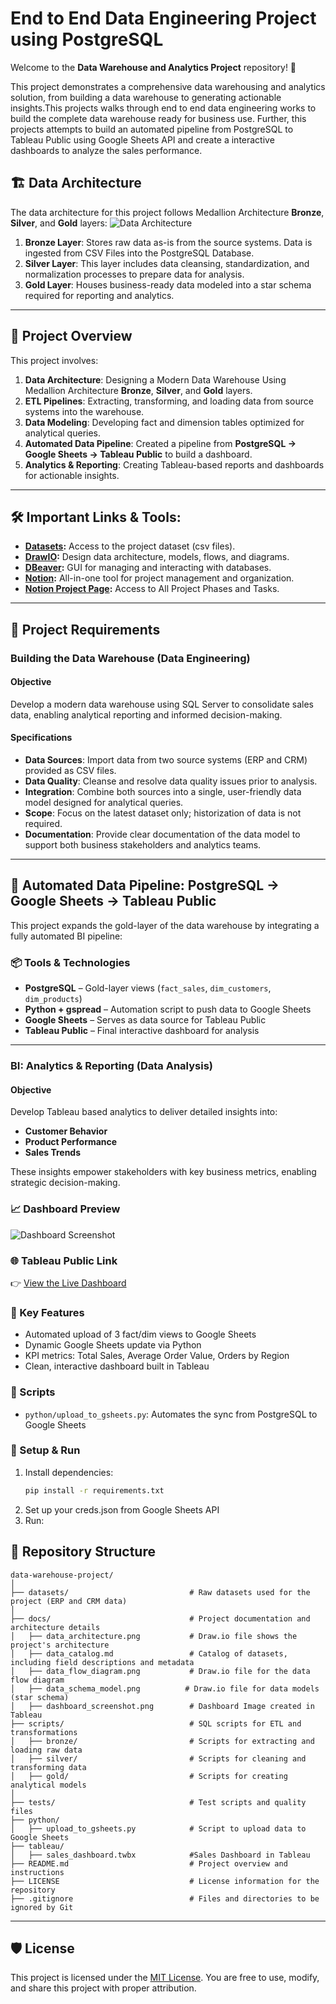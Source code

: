 # End to End Data Engineering Project using PostgreSQL

Welcome to the **Data Warehouse and Analytics Project** repository! 🚀 

This project demonstrates a comprehensive data warehousing and analytics solution, from building a data warehouse to generating actionable insights.This projects walks through end to end data engineering works to build the complete data warehouse ready for business use. Further, this projects attempts to build an automated pipeline from PostgreSQL to Tableau Public using Google Sheets API and create a interactive dashboards to analyze the sales performance.

## 🏗️ Data Architecture

The data architecture for this project follows Medallion Architecture **Bronze**, **Silver**, and **Gold** layers:
![Data Architecture](docs/data_architecture.png)

1. **Bronze Layer**: Stores raw data as-is from the source systems. Data is ingested from CSV Files into the PostgreSQL Database.
2. **Silver Layer**: This layer includes data cleansing, standardization, and normalization processes to prepare data for analysis.
3. **Gold Layer**: Houses business-ready data modeled into a star schema required for reporting and analytics.

---
## 📖 Project Overview

This project involves:

1. **Data Architecture**: Designing a Modern Data Warehouse Using Medallion Architecture **Bronze**, **Silver**, and **Gold** layers.
2. **ETL Pipelines**: Extracting, transforming, and loading data from source systems into the warehouse.
3. **Data Modeling**: Developing fact and dimension tables optimized for analytical queries.
4. **Automated Data Pipeline**: Created a pipeline from **PostgreSQL → Google Sheets → Tableau Public** to build a dashboard.
5. **Analytics & Reporting**: Creating Tableau-based reports and dashboards for actionable insights.

---

## 🛠️ Important Links & Tools:
- **[Datasets](datasets/):** Access to the project dataset (csv files).
- **[DrawIO](https://www.drawio.com/):** Design data architecture, models, flows, and diagrams.
- **[DBeaver](https://dbeaver.io/download/):** GUI for managing and interacting with databases.
- **[Notion](https://www.notion.com/):** All-in-one tool for project management and organization.
- **[Notion Project Page](https://www.notion.so/Data-Warehousing-Project-using-PostgreSQL-1a4017f50d2580d2a6b2c456f1c99e4e?showMoveTo=true&saveParent=true):** Access to All Project Phases and Tasks.

---

## 🚀 Project Requirements

### Building the Data Warehouse (Data Engineering)

#### Objective
Develop a modern data warehouse using SQL Server to consolidate sales data, enabling analytical reporting and informed decision-making.

#### Specifications
- **Data Sources**: Import data from two source systems (ERP and CRM) provided as CSV files.
- **Data Quality**: Cleanse and resolve data quality issues prior to analysis.
- **Integration**: Combine both sources into a single, user-friendly data model designed for analytical queries.
- **Scope**: Focus on the latest dataset only; historization of data is not required.
- **Documentation**: Provide clear documentation of the data model to support both business stakeholders and analytics teams.

---

## 🔄 Automated Data Pipeline: PostgreSQL → Google Sheets → Tableau Public

This project expands the gold-layer of the data warehouse by integrating a fully automated BI pipeline:

### 📦 Tools & Technologies
- **PostgreSQL** – Gold-layer views (`fact_sales`, `dim_customers`, `dim_products`)
- **Python + gspread** – Automation script to push data to Google Sheets
- **Google Sheets** – Serves as data source for Tableau Public
- **Tableau Public** – Final interactive dashboard for analysis

---

### BI: Analytics & Reporting (Data Analysis)

#### Objective
Develop Tableau based analytics to deliver detailed insights into:
- **Customer Behavior**
- **Product Performance**
- **Sales Trends**

These insights empower stakeholders with key business metrics, enabling strategic decision-making.  

### 📈 Dashboard Preview

![Dashboard Screenshot](docs/dashboard_screenshot.png)

### 🌐 Tableau Public Link

👉 [View the Live Dashboard]([https://public.tableau.com/your-final-url](https://public.tableau.com/app/profile/atish.dhamala/viz/Book2_17450313115080_17450901047300/PeformanceDashboard#1))

### 📜 Key Features

- Automated upload of 3 fact/dim views to Google Sheets
- Dynamic Google Sheets update via Python
- KPI metrics: Total Sales, Average Order Value, Orders by Region
- Clean, interactive dashboard built in Tableau

### 🚀 Scripts

- `python/upload_to_gsheets.py`: Automates the sync from PostgreSQL to Google Sheets

### 🧪 Setup & Run

1. Install dependencies:
   ```bash
   pip install -r requirements.txt

2. Set up your creds.json from Google Sheets API
3. Run:
   

## 📂 Repository Structure
```
data-warehouse-project/
│
├── datasets/                           # Raw datasets used for the project (ERP and CRM data)
│
├── docs/                               # Project documentation and architecture details
│   ├── data_architecture.png           # Draw.io file shows the project's architecture        
│   ├── data_catalog.md                 # Catalog of datasets, including field descriptions and metadata
│   ├── data_flow_diagram.png           # Draw.io file for the data flow diagram
│   ├── data_schema_model.png          # Draw.io file for data models (star schema)
│   ├── dashboard_screenshot.png        # Dashboard Image created in Tableau
├── scripts/                            # SQL scripts for ETL and transformations
│   ├── bronze/                         # Scripts for extracting and loading raw data
│   ├── silver/                         # Scripts for cleaning and transforming data
│   ├── gold/                           # Scripts for creating analytical models
│
├── tests/                              # Test scripts and quality files
├── python/
│   ├── upload_to_gsheets.py            # Script to upload data to Google Sheets
├── tableau/
│   ├── sales_dashboard.twbx            #Sales Dashboard in Tableau
├── README.md                           # Project overview and instructions
├── LICENSE                             # License information for the repository
├── .gitignore                          # Files and directories to be ignored by Git   
```
---


## 🛡️ License

This project is licensed under the [MIT License](LICENSE). You are free to use, modify, and share this project with proper attribution.
